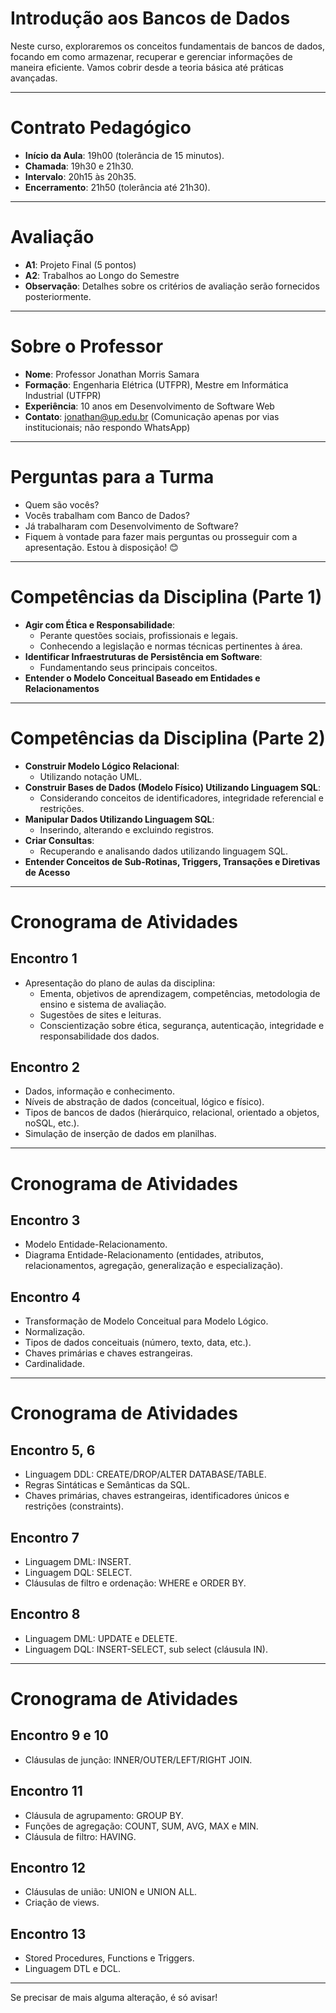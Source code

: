 # Introdução aos Bancos de Dados

Neste curso, exploraremos os conceitos fundamentais de bancos de dados, focando em como armazenar, recuperar e gerenciar informações de maneira eficiente. Vamos cobrir desde a teoria básica até práticas avançadas.

---

# Contrato Pedagógico

- **Início da Aula**: 19h00 (tolerância de 15 minutos).
- **Chamada**: 19h30 e 21h30.
- **Intervalo**: 20h15 às 20h35.
- **Encerramento**: 21h50 (tolerância até 21h30).

---

# Avaliação

- **A1**: Projeto Final (5 pontos)
- **A2**: Trabalhos ao Longo do Semestre
- **Observação**: Detalhes sobre os critérios de avaliação serão fornecidos posteriormente.

---

# Sobre o Professor

- **Nome**: Professor Jonathan Morris Samara
- **Formação**: Engenharia Elétrica (UTFPR), Mestre em Informática Industrial (UTFPR)
- **Experiência**: 10 anos em Desenvolvimento de Software Web
- **Contato**: jonathan@up.edu.br (Comunicação apenas por vias institucionais; não respondo WhatsApp)

---

# Perguntas para a Turma

- Quem são vocês?
- Vocês trabalham com Banco de Dados?
- Já trabalharam com Desenvolvimento de Software?
- Fiquem à vontade para fazer mais perguntas ou prosseguir com a apresentação. Estou à disposição! 😊

---

# Competências da Disciplina (Parte 1)

- **Agir com Ética e Responsabilidade**:
  - Perante questões sociais, profissionais e legais.
  - Conhecendo a legislação e normas técnicas pertinentes à área.
- **Identificar Infraestruturas de Persistência em Software**:
  - Fundamentando seus principais conceitos.
- **Entender o Modelo Conceitual Baseado em Entidades e Relacionamentos**

---

# Competências da Disciplina (Parte 2)

- **Construir Modelo Lógico Relacional**:
  - Utilizando notação UML.
- **Construir Bases de Dados (Modelo Físico) Utilizando Linguagem SQL**:
  - Considerando conceitos de identificadores, integridade referencial e restrições.
- **Manipular Dados Utilizando Linguagem SQL**:
  - Inserindo, alterando e excluindo registros.
- **Criar Consultas**:
  - Recuperando e analisando dados utilizando linguagem SQL.
- **Entender Conceitos de Sub-Rotinas, Triggers, Transações e Diretivas de Acesso**

---

# Cronograma de Atividades

## Encontro 1

- Apresentação do plano de aulas da disciplina:
  - Ementa, objetivos de aprendizagem, competências, metodologia de ensino e sistema de avaliação.
  - Sugestões de sites e leituras.
  - Conscientização sobre ética, segurança, autenticação, integridade e responsabilidade dos dados.

## Encontro 2

- Dados, informação e conhecimento.
- Níveis de abstração de dados (conceitual, lógico e físico).
- Tipos de bancos de dados (hierárquico, relacional, orientado a objetos, noSQL, etc.).
- Simulação de inserção de dados em planilhas.

---

# Cronograma de Atividades

## Encontro 3

- Modelo Entidade-Relacionamento.
- Diagrama Entidade-Relacionamento (entidades, atributos, relacionamentos, agregação, generalização e especialização).

## Encontro 4

- Transformação de Modelo Conceitual para Modelo Lógico.
- Normalização.
- Tipos de dados conceituais (número, texto, data, etc.).
- Chaves primárias e chaves estrangeiras.
- Cardinalidade.

---

# Cronograma de Atividades

## Encontro 5, 6

- Linguagem DDL: CREATE/DROP/ALTER DATABASE/TABLE.
- Regras Sintáticas e Semânticas da SQL.
- Chaves primárias, chaves estrangeiras, identificadores únicos e restrições (constraints).

## Encontro 7

- Linguagem DML: INSERT.
- Linguagem DQL: SELECT.
- Cláusulas de filtro e ordenação: WHERE e ORDER BY.

## Encontro 8

- Linguagem DML: UPDATE e DELETE.
- Linguagem DQL: INSERT-SELECT, sub select (cláusula IN).

---

# Cronograma de Atividades

## Encontro 9 e 10

- Cláusulas de junção: INNER/OUTER/LEFT/RIGHT JOIN.

## Encontro 11

- Cláusula de agrupamento: GROUP BY.
- Funções de agregação: COUNT, SUM, AVG, MAX e MIN.
- Cláusula de filtro: HAVING.

## Encontro 12

- Cláusulas de união: UNION e UNION ALL.
- Criação de views.

## Encontro 13

- Stored Procedures, Functions e Triggers.
- Linguagem DTL e DCL.

---

Se precisar de mais alguma alteração, é só avisar!
